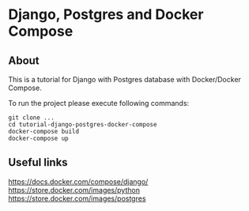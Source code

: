 # Django, Postgres and Docker Compose

## About

This is a tutorial for Django with Postgres database with Docker/Docker Compose.

To run the project please execute following commands:

```
git clone ...
cd tutorial-django-postgres-docker-compose
docker-compose build
docker-compose up
```

## Useful links

https://docs.docker.com/compose/django/
https://store.docker.com/images/python
https://store.docker.com/images/postgres
